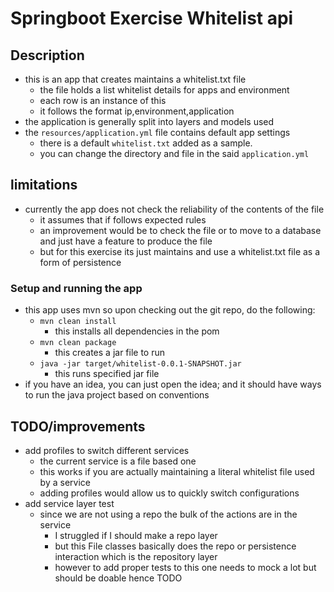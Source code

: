 # Springboot Exercise Whitelist api

## Description
- this is an app that creates maintains a whitelist.txt file
  - the file holds a list whitelist details for apps and environment
  - each row is an instance of this
  - it follows the format ip,environment,application
- the application is generally split into layers and models used
- the `resources/application.yml` file contains default app settings
  - there is a default `whitelist.txt` added as a sample.
  - you can change the directory and file in the said `application.yml`

## limitations
- currently the app does not check the reliability of the contents of the file
  - it assumes that if follows expected rules
  - an improvement would be to check the file or to move to a database and just have a feature to produce the file
  - but for this exercise its just maintains and use a whitelist.txt file as a form of persistence


### Setup and running the app
- this app uses mvn so upon checking out the git repo, do the following:
  - `mvn clean install`
    - this installs all dependencies in the pom
  - `mvn clean package`
    - this creates a jar file to run
  - `java -jar target/whitelist-0.0.1-SNAPSHOT.jar`
    - this runs specified jar file
- if you have an idea, you can just open the idea; and it should have ways to run the java project based on conventions

## TODO/improvements
- add profiles to switch different services
  - the current service is a file based one
  - this works if you are actually maintaining a literal whitelist file used by a service
  - adding profiles would allow us to quickly switch configurations
- add service layer test
  - since we are not using a repo the bulk of the actions are in the service
    - I struggled if I should make a repo layer
    - but this File classes basically does the repo or persistence interaction which is the repository layer
    - however to add proper tests to this one needs to mock a lot but should be doable hence TODO